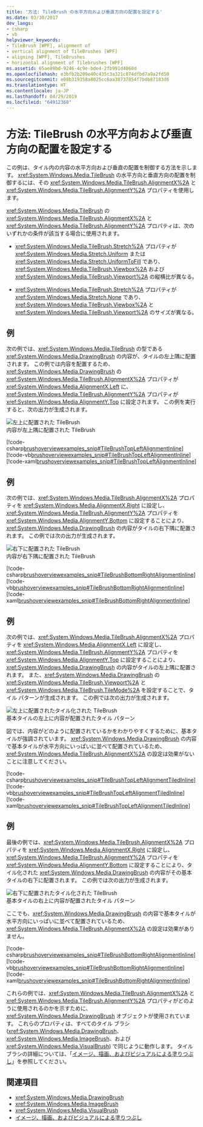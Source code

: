 ```yaml
---
title: '方法: TileBrush の水平方向および垂直方向の配置を設定する'
ms.date: 03/30/2017
dev_langs:
- csharp
- vb
helpviewer_keywords:
- TileBrush [WPF], alignment of
- vertical alignment of TileBrushes [WPF]
- aligning [WPF], TileBrushes
- horizontal alignment of Tilebrushes [WPF]
ms.assetid: 65ae89bd-9246-4c9e-bde4-2fb991d4060d
ms.openlocfilehash: e3bfb2b209e40c435c3a321c874dfbd7a9a2fd50
ms.sourcegitcommit: e08b319358a8025cc6aa38737854f7bdb87183d6
ms.translationtype: HT
ms.contentlocale: ja-JP
ms.lasthandoff: 04/29/2019
ms.locfileid: "64912368"
---
```

# <a name="how-to-set-the-horizontal-and-vertical-alignment-of-a-tilebrush"></a>方法: TileBrush の水平方向および垂直方向の配置を設定する
この例は、タイル内の内容の水平方向および垂直の配置を制御する方法を示します。 <xref:System.Windows.Media.TileBrush> の水平方向と垂直方向の配置を制御するには、その <xref:System.Windows.Media.TileBrush.AlignmentX%2A> と <xref:System.Windows.Media.TileBrush.AlignmentY%2A> プロパティを使用します。  
  
 <xref:System.Windows.Media.TileBrush> の <xref:System.Windows.Media.TileBrush.AlignmentX%2A> と <xref:System.Windows.Media.TileBrush.AlignmentY%2A> プロパティは、次のいずれかの条件が該当する場合に使用されます。  
  
- <xref:System.Windows.Media.TileBrush.Stretch%2A> プロパティが <xref:System.Windows.Media.Stretch.Uniform> または <xref:System.Windows.Media.Stretch.UniformToFill> であり、<xref:System.Windows.Media.TileBrush.Viewbox%2A> および <xref:System.Windows.Media.TileBrush.Viewport%2A> の縦横比が異なる。  
  
- <xref:System.Windows.Media.TileBrush.Stretch%2A> プロパティが <xref:System.Windows.Media.Stretch.None> であり、<xref:System.Windows.Media.TileBrush.Viewbox%2A> と <xref:System.Windows.Media.TileBrush.Viewport%2A> のサイズが異なる。  
  
## <a name="example"></a>例  
 次の例では、<xref:System.Windows.Media.TileBrush> の型である <xref:System.Windows.Media.DrawingBrush> の内容が、タイルの左上隅に配置されます。 この例では内容を配置するため、<xref:System.Windows.Media.DrawingBrush> の <xref:System.Windows.Media.TileBrush.AlignmentX%2A> プロパティが <xref:System.Windows.Media.AlignmentX.Left> に、<xref:System.Windows.Media.TileBrush.AlignmentY%2A> プロパティが <xref:System.Windows.Media.AlignmentY.Top> に設定されます。 この例を実行すると、次の出力が生成されます。  
  
 ![左上に配置された TileBrush](./media/graphicsmm-tilebrushalignmentexampletopleft.png "graphicsmm_TileBrushAlignmentExampleTopLeft")  
内容が左上隅に配置された TileBrush  
  
 [!code-csharp[brushoverviewexamples_snip#TileBrushTopLeftAlignmentInline](~/samples/snippets/csharp/VS_Snippets_Wpf/BrushOverviewExamples_snip/CSharp/TileBrushAlignmentExample.cs#tilebrushtopleftalignmentinline)]
 [!code-vb[brushoverviewexamples_snip#TileBrushTopLeftAlignmentInline](~/samples/snippets/visualbasic/VS_Snippets_Wpf/BrushOverviewExamples_snip/visualbasic/tilebrushalignmentexample.vb#tilebrushtopleftalignmentinline)]
 [!code-xaml[brushoverviewexamples_snip#TileBrushTopLeftAlignmentInline](~/samples/snippets/xaml/VS_Snippets_Wpf/BrushOverviewExamples_snip/XAML/TileBrushAlignmentExample.xaml#tilebrushtopleftalignmentinline)]  
  
## <a name="example"></a>例  
 次の例では、<xref:System.Windows.Media.TileBrush.AlignmentX%2A> プロパティを <xref:System.Windows.Media.AlignmentX.Right> に設定し、<xref:System.Windows.Media.TileBrush.AlignmentY%2A> プロパティを <xref:System.Windows.Media.AlignmentY.Bottom> に設定することにより、<xref:System.Windows.Media.DrawingBrush> の内容がタイルの右下隅に配置されます。 この例では次の出力が生成されます。  
  
 ![右下に配置された TileBrush](./media/graphicsmm-tilebrushalignmentexamplebottomright.png "graphicsmm_TileBrushAlignmentExampleBottomRight")  
内容が右下隅に配置された TileBrush  
  
 [!code-csharp[brushoverviewexamples_snip#TileBrushBottomRightAlignmentInline](~/samples/snippets/csharp/VS_Snippets_Wpf/BrushOverviewExamples_snip/CSharp/TileBrushAlignmentExample.cs#tilebrushbottomrightalignmentinline)]
 [!code-vb[brushoverviewexamples_snip#TileBrushBottomRightAlignmentInline](~/samples/snippets/visualbasic/VS_Snippets_Wpf/BrushOverviewExamples_snip/visualbasic/tilebrushalignmentexample.vb#tilebrushbottomrightalignmentinline)]
 [!code-xaml[brushoverviewexamples_snip#TileBrushBottomRightAlignmentInline](~/samples/snippets/xaml/VS_Snippets_Wpf/BrushOverviewExamples_snip/XAML/TileBrushAlignmentExample.xaml#tilebrushbottomrightalignmentinline)]  
  
## <a name="example"></a>例  
 次の例では、<xref:System.Windows.Media.TileBrush.AlignmentX%2A> プロパティを <xref:System.Windows.Media.AlignmentX.Left> に設定し、<xref:System.Windows.Media.TileBrush.AlignmentY%2A> プロパティを <xref:System.Windows.Media.AlignmentY.Top> に設定することにより、<xref:System.Windows.Media.DrawingBrush> の内容がタイルの左上隅に配置されます。 また、<xref:System.Windows.Media.DrawingBrush> の <xref:System.Windows.Media.TileBrush.Viewport%2A> と <xref:System.Windows.Media.TileBrush.TileMode%2A> を設定することで、タイル パターンが生成されます。 この例では次の出力が生成されます。  
  
 ![左上に配置されたタイル化された TileBrush](./media/graphicsmm-tilebrushalignmentexampletoplefttiled.png "graphicsmm_TileBrushAlignmentExampleTopLeftTiled")  
基本タイルの左上に内容が配置されたタイル パターン  
  
 図では、内容がどのように配置されているかをわかりやすくするために、基本タイルが強調されています。 <xref:System.Windows.Media.DrawingBrush> の内容で基本タイルが水平方向にいっぱいに並べて配置されているため、<xref:System.Windows.Media.TileBrush.AlignmentX%2A> の設定は効果がないことに注意してください。  
  
 [!code-csharp[brushoverviewexamples_snip#TileBrushTopLeftAlignmentTiledInline](~/samples/snippets/csharp/VS_Snippets_Wpf/BrushOverviewExamples_snip/CSharp/TileBrushAlignmentExample.cs#tilebrushtopleftalignmenttiledinline)]
 [!code-vb[brushoverviewexamples_snip#TileBrushTopLeftAlignmentTiledInline](~/samples/snippets/visualbasic/VS_Snippets_Wpf/BrushOverviewExamples_snip/visualbasic/tilebrushalignmentexample.vb#tilebrushtopleftalignmenttiledinline)]
 [!code-xaml[brushoverviewexamples_snip#TileBrushTopLeftAlignmentTiledInline](~/samples/snippets/xaml/VS_Snippets_Wpf/BrushOverviewExamples_snip/XAML/TileBrushAlignmentExample.xaml#tilebrushtopleftalignmenttiledinline)]  
  
## <a name="example"></a>例  
 最後の例では、<xref:System.Windows.Media.TileBrush.AlignmentX%2A> プロパティを <xref:System.Windows.Media.AlignmentX.Right> に設定し、<xref:System.Windows.Media.TileBrush.AlignmentY%2A> プロパティを <xref:System.Windows.Media.AlignmentY.Bottom> に設定することにより、タイル化された <xref:System.Windows.Media.DrawingBrush> の内容がその基本タイルの右下に配置されます。 この例では次の出力が生成されます。  
  
 ![右下に配置されたタイル化された TileBrush](./media/graphicsmm-tilebrushalignmentexamplebottomrighttiled.png "graphicsmm_TileBrushAlignmentExampleBottomRightTiled")  
基本タイルの右上に内容が配置されたタイル パターン  
  
 ここでも、<xref:System.Windows.Media.DrawingBrush> の内容で基本タイルが水平方向にいっぱいに並べて配置されているため、<xref:System.Windows.Media.TileBrush.AlignmentX%2A> の設定は効果がありません。  
  
 [!code-csharp[brushoverviewexamples_snip#TileBrushBottomRightAlignmentInline](~/samples/snippets/csharp/VS_Snippets_Wpf/BrushOverviewExamples_snip/CSharp/TileBrushAlignmentExample.cs#tilebrushbottomrightalignmentinline)]
 [!code-vb[brushoverviewexamples_snip#TileBrushBottomRightAlignmentInline](~/samples/snippets/visualbasic/VS_Snippets_Wpf/BrushOverviewExamples_snip/visualbasic/tilebrushalignmentexample.vb#tilebrushbottomrightalignmentinline)]
 [!code-xaml[brushoverviewexamples_snip#TileBrushBottomRightAlignmentInline](~/samples/snippets/xaml/VS_Snippets_Wpf/BrushOverviewExamples_snip/XAML/TileBrushAlignmentExample.xaml#tilebrushbottomrightalignmentinline)]  
  
 これらの例では、<xref:System.Windows.Media.TileBrush.AlignmentX%2A> と <xref:System.Windows.Media.TileBrush.AlignmentY%2A> プロパティがどのように使用されるのかを示すために、<xref:System.Windows.Media.DrawingBrush> オブジェクトが使用されています。 これらのプロパティは、すべてのタイル ブラシ (<xref:System.Windows.Media.DrawingBrush>、<xref:System.Windows.Media.ImageBrush>、および <xref:System.Windows.Media.VisualBrush>) で同じように動作します。 タイル ブラシの詳細については、「[イメージ、描画、およびビジュアルによる塗りつぶし](painting-with-images-drawings-and-visuals.md)」を参照してください。  
  
## <a name="see-also"></a>関連項目

- <xref:System.Windows.Media.DrawingBrush>
- <xref:System.Windows.Media.ImageBrush>
- <xref:System.Windows.Media.VisualBrush>
- [イメージ、描画、およびビジュアルによる塗りつぶし](painting-with-images-drawings-and-visuals.md)
